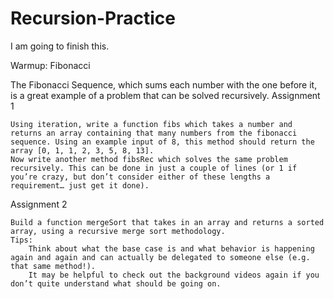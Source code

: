 # Recursion-Practice
I am going to finish this.

Warmup: Fibonacci

The Fibonacci Sequence, which sums each number with the one before it, is a great example of a problem that can be solved recursively.
Assignment 1

    Using iteration, write a function fibs which takes a number and returns an array containing that many numbers from the fibonacci sequence. Using an example input of 8, this method should return the array [0, 1, 1, 2, 3, 5, 8, 13].
    Now write another method fibsRec which solves the same problem recursively. This can be done in just a couple of lines (or 1 if you’re crazy, but don’t consider either of these lengths a requirement… just get it done).


Assignment 2

    Build a function mergeSort that takes in an array and returns a sorted array, using a recursive merge sort methodology.
    Tips:
        Think about what the base case is and what behavior is happening again and again and can actually be delegated to someone else (e.g. that same method!).
        It may be helpful to check out the background videos again if you don’t quite understand what should be going on.

